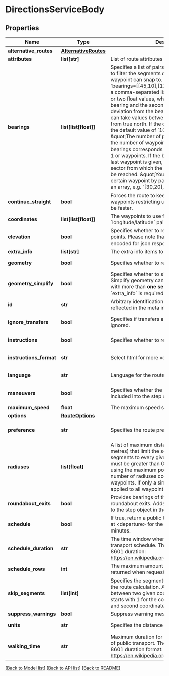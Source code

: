 # DirectionsServiceBody

## Properties
Name | Type | Description | Notes
------------ | ------------- | ------------- | -------------
**alternative_routes** | [**AlternativeRoutes**](AlternativeRoutes.md) |  | [optional] 
**attributes** | **list[str]** | List of route attributes | [optional] 
**bearings** | **list[list[float]]** | Specifies a list of pairs (bearings and deviations) to filter the segments of the road network a waypoint can snap to. \&quot;For example &#x60;bearings&#x3D;[[45,10],[120,20]]&#x60;. \&quot;Each pair is a comma-separated list that can consist of one or two float values, where the first value is the bearing and the second one is the allowed deviation from the bearing. \&quot;The bearing can take values between &#x60;0&#x60; and &#x60;360&#x60; clockwise from true north. If the deviation is not set, then the default value of &#x60;100&#x60; degrees is used. \&quot;The number of pairs must correspond to the number of waypoints. \&quot;The number of bearings corresponds to the length of waypoints-1 or waypoints. If the bearing information for the last waypoint is given, then this will control the sector from which the destination waypoint may be reached. \&quot;You can skip a bearing for a certain waypoint by passing an empty value for an array, e.g. &#x60;[30,20],[],[40,20]&#x60;. | [optional] 
**continue_straight** | **bool** | Forces the route to keep going straight at waypoints restricting uturns there even if it would be faster. | [optional] [default to False]
**coordinates** | **list[list[float]]** | The waypoints to use for the route as an array of &#x60;longitude/latitude&#x60; pairs in WGS 84 (EPSG:4326) | 
**elevation** | **bool** | Specifies whether to return elevation values for points. Please note that elevation also gets encoded for json response encoded polyline. | [optional] 
**extra_info** | **list[str]** | The extra info items to include in the response | [optional] 
**geometry** | **bool** | Specifies whether to return geometry.  | [optional] [default to True]
**geometry_simplify** | **bool** | Specifies whether to simplify the geometry. Simplify geometry cannot be applied to routes with more than **one segment** and when &#x60;extra_info&#x60; is required. | [optional] [default to False]
**id** | **str** | Arbitrary identification string of the request reflected in the meta information. | [optional] 
**ignore_transfers** | **bool** | Specifies if transfers as criterion should be ignored. | [optional] [default to False]
**instructions** | **bool** | Specifies whether to return instructions. | [optional] [default to True]
**instructions_format** | **str** | Select html for more verbose instructions. | [optional] [default to 'text']
**language** | **str** | Language for the route instructions. | [optional] [default to 'en']
**maneuvers** | **bool** | Specifies whether the maneuver object is included into the step object or not.  | [optional] [default to False]
**maximum_speed** | **float** | The maximum speed specified by user. | [optional] 
**options** | [**RouteOptions**](RouteOptions.md) |  | [optional] 
**preference** | **str** | Specifies the route preference | [optional] [default to 'recommended']
**radiuses** | **list[float]** | A list of maximum distances (measured in metres) that limit the search of nearby road segments to every given waypoint. The values must be greater than 0, the value of -1 specifies using the maximum possible search radius. The number of radiuses correspond to the number of waypoints. If only a single value is given, it will be applied to all waypoints. | [optional] 
**roundabout_exits** | **bool** | Provides bearings of the entrance and all passed roundabout exits. Adds the &#x60;exit_bearings&#x60; array to the step object in the response.  | [optional] [default to False]
**schedule** | **bool** | If true, return a public transport schedule starting at &lt;departure&gt; for the next &lt;schedule_duration&gt; minutes. | [optional] [default to False]
**schedule_duration** | **str** | The time window when requesting a public transport schedule. The format is passed as ISO 8601 duration: https://en.wikipedia.org/wiki/ISO_8601#Durations | [optional] 
**schedule_rows** | **int** | The maximum amount of entries that should be returned when requesting a schedule. | [optional] 
**skip_segments** | **list[int]** | Specifies the segments that should be skipped in the route calculation. A segment is the connection between two given coordinates and the counting starts with 1 for the connection between the first and second coordinate. | [optional] 
**suppress_warnings** | **bool** | Suppress warning messages in the response | [optional] 
**units** | **str** | Specifies the distance unit. | [optional] [default to 'm']
**walking_time** | **str** | Maximum duration for walking access and egress of public transport. The value is passed in ISO 8601 duration format: https://en.wikipedia.org/wiki/ISO_8601#Durations | [optional] [default to 'PT15M']

[[Back to Model list]](../README.md#documentation_for_models) [[Back to API list]](../README.md#documentation_for_api_endpoints) [[Back to README]](../README.md)

